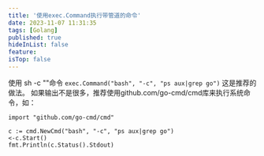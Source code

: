 ```yaml
---
title: '使用exec.Command执行带管道的命令'
date: 2023-11-07 11:31:35
tags: [Golang]
published: true
hideInList: false
feature: 
isTop: false
---
```

使用 sh -c ""命令
`exec.Command("bash", "-c", "ps aux|grep go")`
这是推荐的做法。
如果输出不是很多，推荐使用github.com/go-cmd/cmd库来执行系统命令，如：
```golang
import "github.com/go-cmd/cmd"

c := cmd.NewCmd("bash", "-c", "ps aux|grep go")
<-c.Start()
fmt.Println(c.Status().Stdout)
```